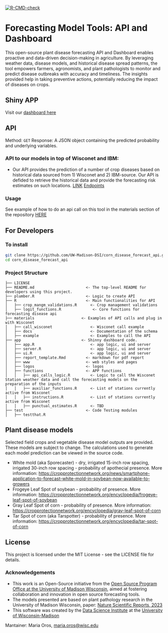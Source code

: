 [![R-CMD-check](https://github.com/UW-Madison-DSI/corn_disease_forecast_api/testthat/actions/workflows/r-cmd-check.yml/badge.svg)](https://github.com/UW-Madison-DSI/corn_disease_forecast_api/testthat/actions/workflows/r-cmd-check.yml)


# **Forecasting Model Tools: API and Dashboard**

This open-source plant disease forecasting API and Dashboard enables proactive and data-driven decision-making in agriculture. By leveraging weather data, disease models, and historical disease spread patterns, the tool empowers farmers, agronomists, and plant pathologists to monitor and predict disease outbreaks with accuracy and timeliness. The insights provided help in taking preventive actions, potentially reducing the impact of diseases on crops.

## Shiny APP

Visit our [dashboard here](https://connect.doit.wisc.edu/tarspot_forecasting_app/)

## API


Method: `GET` 
Response: A JSON object containing the predicted probability and underlying variables.

### API to our models in top of Wisconet and IBM:
- Our API provides the prediction of a number of crop diseases based on historical data sourced from 1) Wisconet and 2) IBM-source. Our API is defided to retrieve the historical data and provide the forecasting risk estimates on such locations.
[LINK](https://github.com/UW-Madison-DSI/pywisconet)
[Endpoints](https://connect.doit.wisc.edu/pywisconet_wrapper/docs)



### Usage
See example of how to do an api call on this tool in the materials section of the repository [HERE](https://github.com/UW-Madison-DSI/corn_disease_forecast_api/blob/main/materials/example/example_api_call.R)


## For Developers

### To install
```bash
git clone https://github.com/UW-Madison-DSI/corn_disease_forecast_api.git
cd corn_disease_forecast_api
```

### Project Structure 
```
├── LICENSE
├── README.md                       <- The top-level README for developers using this project.
├── plumber.R                       <- Logic to create API
├── R                               <- Main functionalities for API
│   ├── crop_mangm_validations.R      <- Crop management validations
│   ├── logit_functions.R              <- Core functions for forecasting disease api
├── materials                     <- Examples of API calls and plug in with Wisconet
│   ├── call_wisconet                 <- Wisconet call example
│   ├── docs                          <- Documentation of the schema
│   ├── example                       <- Examples to call the API
├── app                           <- Shinny dashboard code.
│   ├── app.R                         <- app logic, ui and server
│   ├── server.R                      <- app logic, ui and server
│   ├── ui.R                          <- app logic, ui and server
│   ├── report_template.Rmd         <- markdown for pdf report
│   ├── www                         <- web styles and pages
│   ├── logos                       <- logos
│   ├── functions                   <- APP functions
│   │   ├── api_calls_logic.R         <- Logic to call the Wisconet Station weather data and call the forecasting models on the preparation of the inputs
│   │   ├── auxiliar_functions.R      <- List of stations currently active from Wisconet  
│   │   ├── instructions.R            <- List of stations currently active from Wisconet  
│   │   ├── punctual_estimates.R      <- TBD 
├── test                            <- Code Testing modules
│   ├── testthat.R    
 ```

## Plant disease models

Selected field crops and vegetable disease model outputs are provided. These models are subject to change. The calculations used to generate each model prediction can be viewed in the source code.

- White mold (aka Sporecaster) - dry, irrigated 15-inch row spacing, irrigated 30-inch row spacing - probability of apothecial presence. More information: https://cropprotectionnetwork.org/news/smartphone-application-to-forecast-white-mold-in-soybean-now-available-to-growers
- Frogeye Leaf Spot of soybean - probability of presence. More information: https://cropprotectionnetwork.org/encyclopedia/frogeye-leaf-spot-of-soybean
- Gray Leaf Spot of corn - probability of presence. More information: https://cropprotectionnetwork.org/encyclopedia/gray-leaf-spot-of-corn
- Tar Spot of corn (aka Tarspotter) - probability of presence. More information: https://cropprotectionnetwork.org/encyclopedia/tar-spot-of-corn

## License

This project is licensed under the MIT License - see the LICENSE file for details.


### Acknowledgements
- This work is an Open-Source initiative from the [Open Source Program Office at the University of Madison Wisconsin](https://ospo.wisc.edu), aimed at fostering collaboration and innovation in open source forecasting tools.
- The models presented are based on plant pathology research in the University of Madison Wisconsin, paper: [Nature Scientific Reports, 2023](https://www.nature.com/articles/s41598-023-44338-6)
- This software was created by the [Data Science Institute](https://datascience.wisc.edu) at the [University of Wisconsin-Madison](https://www.wisc.edu)

Mantainer: Maria Oros, maria.oros@wisc.edu
